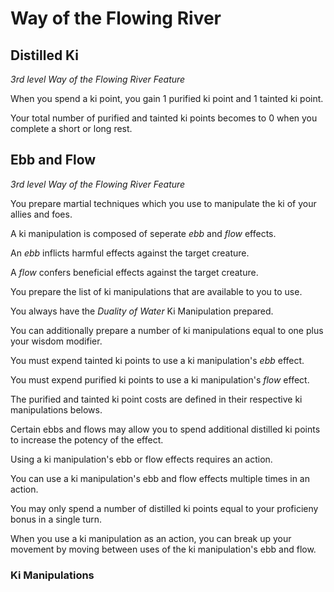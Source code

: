# Way of the Flowing River

## Distilled Ki

*3rd level Way of the Flowing River Feature*

When you spend a ki point, you gain 1 purified ki point and 1 tainted ki point.

Your total number of purified and tainted ki points becomes to 0 when you complete a short or long rest.

## Ebb and Flow

*3rd level Way of the Flowing River Feature*

You prepare martial techniques which you use to manipulate the ki of your allies and foes. 

A ki manipulation is composed of seperate *ebb* and *flow* effects.

An *ebb* inflicts harmful effects against the target creature.

A *flow* confers beneficial effects against the target creature.

You prepare the list of ki manipulations that are available to you to use.

You always have the *Duality of Water* Ki Manipulation prepared.

You can additionally prepare a number of ki manipulations equal to one plus your wisdom modifier.

You must expend tainted ki points to use a ki manipulation's *ebb* effect. 

You must expend purified ki points to use a ki manipulation's *flow* effect.

The purified and tainted ki point costs are defined in their respective ki manipulations belows.

Certain ebbs and flows may allow you to spend additional distilled ki points to increase the potency of the effect.

Using a ki manipulation's ebb or flow effects requires an action.

You can use a ki manipulation's ebb and flow effects multiple times in an action.

You may only spend a number of distilled ki points equal to your proficieny bonus in a single turn.

When you use a ki manipulation as an action, you can break up your movement by moving between uses of the ki manipulation's ebb and flow.

### Ki Manipulations

